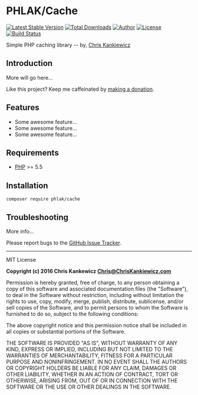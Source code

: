 PHLAK/Cache
===========

[![Latest Stable Version](https://img.shields.io/packagist/v/PHLAK/Cache.svg)](https://packagist.org/packages/PHLAK/Cache)
[![Total Downloads](https://img.shields.io/packagist/dt/PHLAK/Cache.svg)](https://packagist.org/packages/PHLAK/Cache)
[![Author](https://img.shields.io/badge/author-Chris%20Kankiewicz-blue.svg)](https://www.ChrisKankiewicz.com)
[![License](https://img.shields.io/packagist/l/PHLAK/Cache.svg)](https://packagist.org/packages/PHLAK/Cache)
[![Build Status](https://img.shields.io/travis/PHLAK/Cache.svg)](https://travis-ci.org/PHLAK/Cache)

Simple PHP caching library -- by, [Chris Kankiewicz](https://www.ChrisKankiewicz.com)

Introduction
------------

More will go here...

Like this project? Keep me caffeinated by [making a donation](https://paypal.me/ChrisKankiewicz).

Features
--------

  - Some awesome feature...
  - Some awesome feature...
  - Some awesome feature...

Requirements
------------

  - [PHP](https://php.net) >= 5.5

Installation
------------

    composer require phlak/cache

Troubleshooting
---------------

More info...

Please report bugs to the [GitHub Issue Tracker](https://github.com/PHLAK/cache/issues).

-----

MIT License

**Copyright (c) 2016 Chris Kankewicz <Chris@ChrisKankiewicz.com>**

Permission is hereby granted, free of charge, to any person obtaining a copy
of this software and associated documentation files (the "Software"), to deal
in the Software without restriction, including without limitation the rights
to use, copy, modify, merge, publish, distribute, sublicense, and/or sell
copies of the Software, and to permit persons to whom the Software is
furnished to do so, subject to the following conditions:

The above copyright notice and this permission notice shall be included in all
copies or substantial portions of the Software.

THE SOFTWARE IS PROVIDED "AS IS", WITHOUT WARRANTY OF ANY KIND, EXPRESS OR
IMPLIED, INCLUDING BUT NOT LIMITED TO THE WARRANTIES OF MERCHANTABILITY,
FITNESS FOR A PARTICULAR PURPOSE AND NONINFRINGEMENT. IN NO EVENT SHALL THE
AUTHORS OR COPYRIGHT HOLDERS BE LIABLE FOR ANY CLAIM, DAMAGES OR OTHER
LIABILITY, WHETHER IN AN ACTION OF CONTRACT, TORT OR OTHERWISE, ARISING FROM,
OUT OF OR IN CONNECTION WITH THE SOFTWARE OR THE USE OR OTHER DEALINGS IN THE
SOFTWARE.
